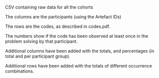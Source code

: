 CSV containing raw data for all the cohorts

The columns are the participants (using the Artefact IDs)

The rows are the codes, as described in codes.pdf.

The numbers show if the code has been observed at least once in the problem solving by that participant.

Additional columns have been added with the totals, and percentages (in total and per participant group).

Additional rows have been added with the totals of different occurrence combinations.